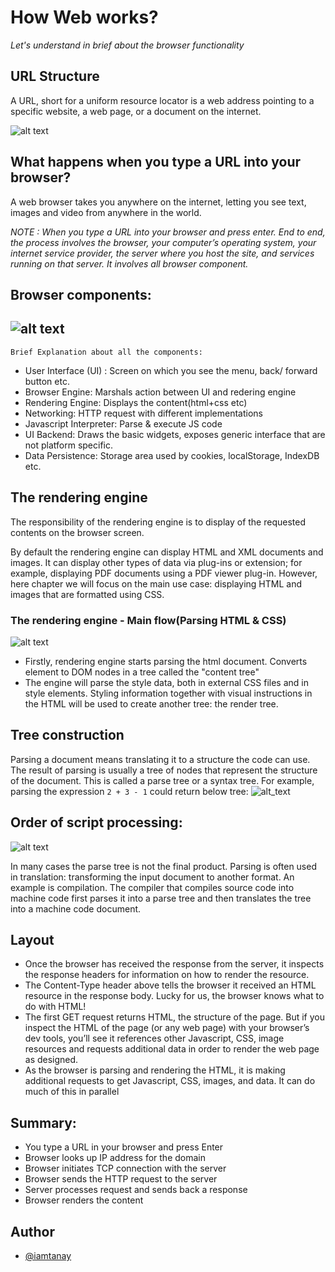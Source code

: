 
# How Web works?

*Let's understand in brief about the browser functionality*



## URL Structure

A URL, short for a uniform resource locator is a web address pointing to a specific website,
a web page, or a document on the internet.

![alt text](https://www.hostinger.com/tutorials/wp-content/uploads/sites/2/2022/07/the-structure-of-a-url.webp)



## What happens when you type a URL into your browser?

A web browser takes you anywhere on the internet, letting you see text, images and video from anywhere in the world.

*NOTE : When you type a URL into your browser and press enter. End to end, the process involves the browser, your computer’s operating system, your internet service provider, the server where you host the site, and services running on that server. 
It involves all browser component.* 


## Browser components:

![alt text](https://web-dev.imgix.net/image/T4FyVKpzu4WKF1kBNvXepbi08t52/PgPX6ZMyKSwF6kB8zIhB.png?auto=format&w=650)
-
`Brief Explanation about all the components:`

- User Interface (UI) : Screen on which you see the menu, back/ forward button etc.
- Browser Engine: Marshals action between UI and redering engine
- Rendering Engine: Displays the content(html+css etc)
- Networking: HTTP request with different implementations
- Javascript Interpreter: Parse & execute JS code
- UI Backend: Draws the basic widgets, exposes generic interface that are not platform specific.
- Data Persistence: Storage area used by cookies, localStorage, IndexDB etc.


## The rendering engine

The responsibility of the rendering engine is to display of the requested contents on the browser screen.

By default the rendering engine can display HTML and XML documents and images. It can display other types of data via plug-ins or extension; for example, displaying PDF documents using a PDF viewer plug-in. However, here chapter we will focus on the main use case: displaying HTML and images that are formatted using CSS.

   
### The rendering engine - Main flow(Parsing HTML & CSS) 

![alt text](https://web-dev.imgix.net/image/T4FyVKpzu4WKF1kBNvXepbi08t52/bPlYx9xODQH4X1KuUNpc.png?auto=format&w=741)

- Firstly, rendering engine starts parsing the html document. Converts element to DOM nodes in a tree called the "content tree" 
-  The engine will parse the style data, both in external CSS files and in style elements. Styling information together with visual instructions in the HTML will be used to create another tree: the render tree.

## Tree construction

Parsing a document means translating it to a structure the code can use. The result of parsing is usually a tree of nodes that represent the structure of the document. This is called a parse tree or a syntax tree.
For example, parsing the expression ```2 + 3 - 1``` could return below tree:
![alt_text](https://web-dev.imgix.net/image/T4FyVKpzu4WKF1kBNvXepbi08t52/xNQUG9emGd8FzuOpumP7.png?auto=format&w=500)


## Order of script processing:

![alt text](https://web-dev.imgix.net/image/T4FyVKpzu4WKF1kBNvXepbi08t52/VhoUBTyHWNnnZJiIfRAo.png?auto=format&w=135
)

In many cases the parse tree is not the final product. Parsing is often used in translation: transforming the input document to another format. An example is compilation. The compiler that compiles source code into machine code first parses it into a parse tree and then translates the tree into a machine code document.

## Layout

- Once the browser has received the response from the server, it inspects the response headers for information on how to render the resource. 
- The Content-Type header above tells the browser it received an HTML resource in the response body. Lucky for us, the browser knows what to do with HTML!
- The first GET request returns HTML, the structure of the page. But if you inspect the HTML of the page (or any web page) with your browser’s dev tools, you’ll see it references other Javascript, CSS, image resources and requests additional data in order to render the web page as designed.
- As the browser is parsing and rendering the HTML, it is making additional requests to get Javascript, CSS, images, and data. It can do much of this in parallel



## Summary:

- You type a URL in your browser and press Enter
- Browser looks up IP address for the domain
- Browser initiates TCP connection with the server
- Browser sends the HTTP request to the server
- Server processes request and sends back a response
- Browser renders the content

## Author

- [@iamtanay](https://github.com/iamtanay)
